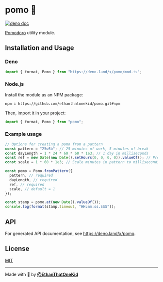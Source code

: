# pomo 🍅

[![deno doc](https://doc.deno.land/badge.svg)](https://doc.deno.land/https://deno.land/x/pomo)

[Pomodoro](https://en.wikipedia.org/wiki/Pomodoro_Technique) utility module.

## Installation and Usage

### Deno

```ts
import { format, Pomo } from "https://deno.land/x/pomo/mod.ts";
```

### Node.js

Install the module as an NPM package:

```sh
npm i https://github.com/ethanthatonekid/pomo.git#npm
```

Then, import it in your project:

```ts
import { format, Pomo } from "pomo";
```

### Example usage

```ts
// Options for creating a pomo from a pattern
const pattern = "25w5b"; // 25 minutes of work, 5 minutes of break
const dayLength = 1 * 24 * 60 * 60 * 1e3; // 1 day in milliseconds
const ref = new Date(new Date().setHours(0, 0, 0, 0)).valueOf(); // Previous midnight
const scale = 1 * 60 * 1e3; // Scale minutes in pattern to milliseconds

const pomo = Pomo.fromPattern({
  pattern, // required
  dayLength, // required
  ref, // required
  scale, // default = 1
});

const stamp = pomo.at(new Date().valueOf());
console.log(format(stamp.timeout, "HH:mm:ss.SSS"));
```

## API

For generated API documentation, see <https://deno.land/x/pomo>.

## License

[MIT](LICENSE)

---

Made with 💖 by [**@EthanThatOneKid**](https://etok.codes/)
